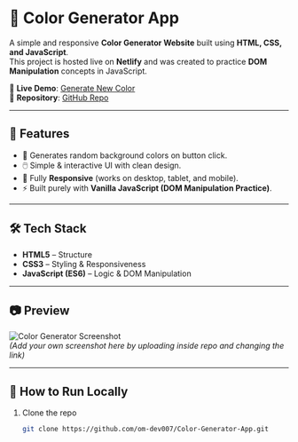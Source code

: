 # 🎨 Color Generator App

A simple and responsive **Color Generator Website** built using **HTML, CSS, and JavaScript**.  
This project is hosted live on **Netlify** and was created to practice **DOM Manipulation** concepts in JavaScript.

🔗 **Live Demo**: [Generate New Color](https://generate-new-color.netlify.app/)  
📂 **Repository**: [GitHub Repo](https://github.com/om-dev007/Color-Generator-App)

---

## 📌 Features
- 🎨 Generates random background colors on button click.  
- 🖱️ Simple & interactive UI with clean design.  
- 📱 Fully **Responsive** (works on desktop, tablet, and mobile).  
- ⚡ Built purely with **Vanilla JavaScript (DOM Manipulation Practice)**.  

---

## 🛠️ Tech Stack
- **HTML5** – Structure  
- **CSS3** – Styling & Responsiveness  
- **JavaScript (ES6)** – Logic & DOM Manipulation  

---

## 📷 Preview
![Color Generator Screenshot](https://i.ibb.co/2cJtK27/color-generator.png)  
*(Add your own screenshot here by uploading inside repo and changing the link)*

---

## 🚀 How to Run Locally
1. Clone the repo  
   ```bash
   git clone https://github.com/om-dev007/Color-Generator-App.git
